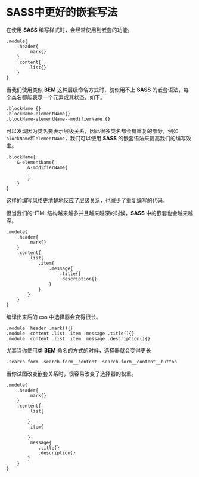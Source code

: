 # SASS中更好的嵌套写法

在使用 **SASS** 编写样式时，会经常使用到嵌套的功能。

```
.module{
	.header{
		.mark{}
	}
	.content{
		.list{}
	}
}
```

当我们使用类似 **BEM** 这种层级命名方式时，貌似用不上 **SASS** 的嵌套语法，每个类名都能表示一个元素或其状态，如下。

```
.blockName {}
.blockName-elementName{}
.blockName-elementName--modifierName {}
```

可以发现因为类名要表示层级关系，因此很多类名都会有重复的部分，例如`blockName`和`elementName`，我们可以使用 **SASS** 的嵌套语法来提高我们的编写效率。

```
.blockName{
	&-elementName{
		&-modifierName{

		}
	}
}
```

这样的编写风格更清楚地反应了层级关系，也减少了重复编写的代码。

但当我们的HTML结构越来越多并且越来越深的时候，**SASS** 中的嵌套也会越来越深。
```
.module{
	.header{
		.mark{}
	}
	.content{
		.list{
			.item{
				.message{
					.title{}
					.description{}
				}
			}
		}
	}
}
```

编译出来后的 css 中选择器会变得很长。
```
.module .header .mark(){}
.module .content .list .item .message .title(){}
.module .content .list .item .message .description(){}
```

尤其当你使用类 **BEM** 命名的方式的时候，选择器就会变得更长
```
.search-form .search-form__content .search-form__content__button
```

当你试图改变嵌套关系时，很容易改变了选择器的权重。
```
.module{
	.header{
		.mark{}
	}
	.content{
		.list{
			
		}
		.item{

		}
		.message{
			.title{}
			.description{}
		}
	}
}
```

